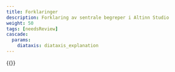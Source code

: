 ```yaml
---
title: Forklaringer
description: Forklaring av sentrale begreper i Altinn Studio
weight: 50
tags: [needsReview]
cascade:
  params:
    diataxis: diataxis_explanation
---
```


{{<children />}}
